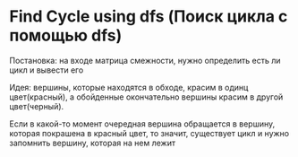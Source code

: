# Find Cycle using dfs (Поиск цикла с помощью dfs)

Постановка: на входе матрица смежности, нужно определить есть ли цикл и вывести его

Идея: вершины, которые находятся в обходе, красим в одинц цвет(красный), а обойденные окончательно вершины красим в другой цвет(черный).

Если в какой-то момент очередная вершина обращается в вершину, которая покрашена в красный цвет, то значит, существует цикл и нужно запомнить вершину, которая на нем лежит
